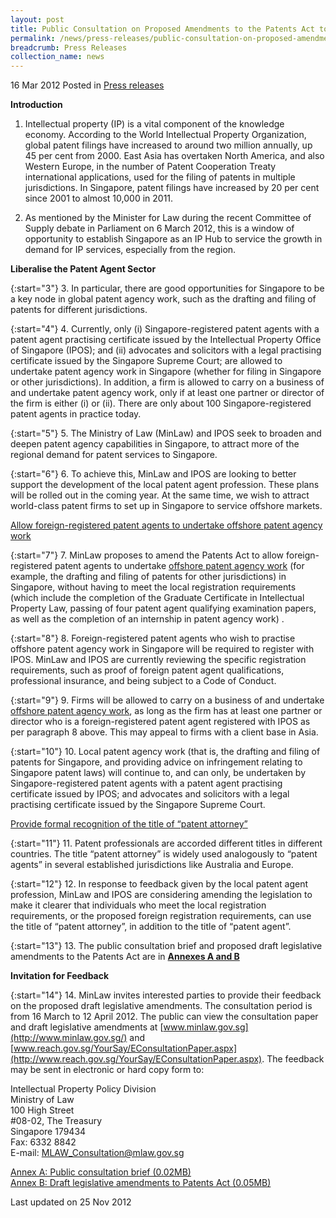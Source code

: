 ```yaml
---
layout: post
title: Public Consultation on Proposed Amendments to the Patents Act to Liberalise the Patent Agent Sector
permalink: /news/press-releases/public-consultation-on-proposed-amendments-to-the-patents-act-to-liberalise-the-patent-agent-sector
breadcrumb: Press Releases
collection_name: news
---
```



16 Mar 2012 Posted in [Press releases](/news/press-releases)

**Introduction**


1. Intellectual property (IP) is a vital component of the knowledge economy. According to the World Intellectual Property Organization, global patent filings have increased to around two million annually, up 45 per cent from 2000. East Asia has overtaken North America, and also Western Europe, in the number of Patent Cooperation Treaty international applications, used for the filing of patents in multiple jurisdictions. In Singapore, patent filings have increased by 20 per cent since 2001 to almost 10,000 in 2011.

2. As mentioned by the Minister for Law during the recent Committee of Supply debate in Parliament on 6 March 2012, this is a window of opportunity to establish Singapore as an IP Hub to service the growth in demand for IP services, especially from the region. 


**Liberalise the Patent Agent Sector**

{:start="3"}
3. In particular, there are good opportunities for Singapore to be a key node in global patent agency work, such as the drafting and filing of patents for different jurisdictions. 

{:start="4"}
4. Currently, only (i) Singapore-registered patent agents with a patent agent practising certificate issued by the Intellectual Property Office of Singapore (IPOS); and (ii) advocates and solicitors with a legal practising certificate issued by the Singapore Supreme Court; are allowed to undertake patent agency work in Singapore (whether for filing in Singapore or other jurisdictions).  In addition, a firm is allowed to carry on a business of and undertake patent agency work, only if at least one partner or director of the firm is either (i) or (ii). There are only about 100 Singapore-registered patent agents in practice today.

{:start="5"}
5. The Ministry of Law (MinLaw) and IPOS seek to broaden and deepen patent agency capabilities in Singapore, to attract more of the regional demand for patent services to Singapore. 

{:start="6"}
6. To achieve this, MinLaw and IPOS are looking to better support the development of the local patent agent profession.  These plans will be rolled out in the coming year. At the same time, we wish to attract world-class patent firms to set up in Singapore to service offshore markets.


<u>Allow foreign-registered patent agents to undertake offshore patent agency work</u>

{:start="7"}
7. MinLaw proposes to amend the Patents Act to allow foreign-registered patent agents to undertake <u>offshore patent agency work</u> (for example, the drafting and filing of patents for other jurisdictions) in Singapore, without having to meet the local registration requirements (which include the completion of the Graduate Certificate in Intellectual Property Law, passing of four patent agent qualifying examination papers, as well as the completion of an internship in patent agency work) . 


{:start="8"}
8. Foreign-registered patent agents who wish to practise offshore patent agency work in Singapore will be required to register with IPOS. MinLaw and IPOS are currently reviewing the specific registration requirements, such as proof of foreign patent agent qualifications, professional insurance, and being subject to a Code of Conduct. 

{:start="9"}
9. Firms will be allowed to carry on a business of and undertake <u>offshore patent agency work</u>, as long as the firm has at least one partner or director who is a foreign-registered patent agent registered with IPOS as per paragraph 8 above. This may appeal to firms with a client base in Asia.

{:start="10"}
10. Local patent agency work (that is, the drafting and filing of patents for Singapore, and providing advice on infringement relating to Singapore patent laws) will continue to, and can only, be undertaken by Singapore-registered patent agents with a patent agent practising certificate issued by IPOS; and advocates and solicitors with a legal practising certificate issued by the Singapore Supreme Court.

<u>Provide formal recognition of the title of “patent attorney”</u>

{:start="11"}
11. Patent professionals are accorded different titles in different countries. The title “patent attorney” is widely used analogously to “patent agents” in several established jurisdictions like Australia and Europe.

{:start="12"}
12. In response to feedback given by the local patent agent profession, MinLaw and IPOS are considering amending the legislation to make it clearer that individuals who meet the local registration requirements, or the proposed foreign registration requirements, can use the title of “patent attorney”, in addition to the title of “patent agent”.   

{:start="13"}
13. The public consultation brief and proposed draft legislative amendments to the Patents Act are in **<u>Annexes A and B</u>**

**Invitation for Feedback**

{:start="14"}
14. MinLaw invites interested parties to provide their feedback on the proposed draft legislative amendments. The consultation period is from 16 March to 12 April 2012. The public can view the consultation paper and draft legislative amendments at [www.minlaw.gov.sg](http://www.minlaw.gov.sg/) and [www.reach.gov.sg/YourSay/EConsultationPaper.aspx](http://www.reach.gov.sg/YourSay/EConsultationPaper.aspx). The feedback may be sent in electronic or hard copy form to:

Intellectual Property Policy Division  
Ministry of Law  
100 High Street  
#08-02, The Treasury  
Singapore 179434  
Fax: 6332 8842  
E-mail: <MLAW_Consultation@mlaw.gov.sg>


[Annex A: Public consultation brief (0.02MB)](/files/news/press-releases/2012/03/linkclickf011.pdf)   
[Annex B: Draft legislative amendments to Patents Act (0.05MB)](/files/news/press-releases/2012/03/linkclick5b20.pdf)

<p class="right-side-updated">Last updated on 25 Nov 2012</p>








